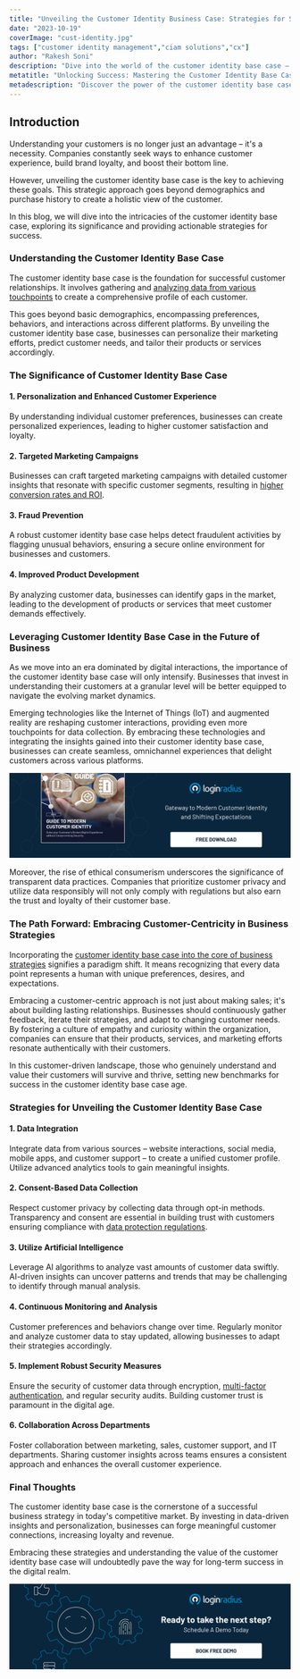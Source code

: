 ```yaml
---
title: "Unveiling the Customer Identity Business Case: Strategies for Success"
date: "2023-10-19"
coverImage: "cust-identity.jpg"
tags: ["customer identity management","ciam solutions","cx"]
author: "Rakesh Soni"
description: "Dive into the world of the customer identity base case – your key to personalized success. Explore strategies for tailored experiences, fraud prevention, and ethical data practices. Stay ahead in the digital era with our expert insights."
metatitle: "Unlocking Success: Mastering the Customer Identity Base Case"
metadescription: "Discover the power of the customer identity base case in modern business. Learn actionable strategies for personalized experiences, targeted marketing, and fraud prevention. Embrace the future of customer-centricity with expert insights."
---
```

## Introduction

Understanding your customers is no longer just an advantage – it's a necessity. Companies constantly seek ways to enhance customer experience, build brand loyalty, and boost their bottom line. 

However, unveiling the customer identity base case is the key to achieving these goals. This strategic approach goes beyond demographics and purchase history to create a holistic view of the customer.

In this blog, we will dive into the intricacies of the customer identity base case, exploring its significance and providing actionable strategies for success.

### Understanding the Customer Identity Base Case

The customer identity base case is the foundation for successful customer relationships. It involves gathering and [analyzing data from various touchpoints](https://www.loginradius.com/blog/growth/omnichannel-customer-experience/) to create a comprehensive profile of each customer.

This goes beyond basic demographics, encompassing preferences, behaviors, and interactions across different platforms. By unveiling the customer identity base case, businesses can personalize their marketing efforts, predict customer needs, and tailor their products or services accordingly.

### The Significance of Customer Identity Base Case

#### 1. Personalization and Enhanced Customer Experience

By understanding individual customer preferences, businesses can create personalized experiences, leading to higher customer satisfaction and loyalty.

#### 2. Targeted Marketing Campaigns

Businesses can craft targeted marketing campaigns with detailed customer insights that resonate with specific customer segments, resulting in [higher conversion rates and ROI](https://www.loginradius.com/resource/how-ciam-increases-roi-for-your-enterprise/).

#### 3. Fraud Prevention

A robust customer identity base case helps detect fraudulent activities by flagging unusual behaviors, ensuring a secure online environment for businesses and customers.

#### 4. Improved Product Development

By analyzing customer data, businesses can identify gaps in the market, leading to the development of products or services that meet customer demands effectively.

### Leveraging Customer Identity Base Case in the Future of Business

As we move into an era dominated by digital interactions, the importance of the customer identity base case will only intensify. Businesses that invest in understanding their customers at a granular level will be better equipped to navigate the evolving market dynamics. 

Emerging technologies like the Internet of Things (IoT) and augmented reality are reshaping customer interactions, providing even more touchpoints for data collection. By embracing these technologies and integrating the insights gained into their customer identity base case, businesses can create seamless, omnichannel experiences that delight customers across various platforms.

[![EB-GD-to-Mod-Cust-ID](EB-gd-mci.png)](https://www.loginradius.com/resource/guide-to-modern-customer-identity/)

Moreover, the rise of ethical consumerism underscores the significance of transparent data practices. Companies that prioritize customer privacy and utilize data responsibly will not only comply with regulations but also earn the trust and loyalty of their customer base.

### The Path Forward: Embracing Customer-Centricity in Business Strategies

Incorporating the [customer identity base case into the core of business strategies](https://www.loginradius.com/blog/growth/identity-at-centre-of-your-customer-strategy/) signifies a paradigm shift. It means recognizing that every data point represents a human with unique preferences, desires, and expectations. 

Embracing a customer-centric approach is not just about making sales; it's about building lasting relationships. Businesses should continuously gather feedback, iterate their strategies, and adapt to changing customer needs. By fostering a culture of empathy and curiosity within the organization, companies can ensure that their products, services, and marketing efforts resonate authentically with their customers. 

In this customer-driven landscape, those who genuinely understand and value their customers will survive and thrive, setting new benchmarks for success in the customer identity base case age.

### Strategies for Unveiling the Customer Identity Base Case

#### 1. Data Integration

Integrate data from various sources – website interactions, social media, mobile apps, and customer support – to create a unified customer profile. Utilize advanced analytics tools to gain meaningful insights.

#### 2. Consent-Based Data Collection

Respect customer privacy by collecting data through opt-in methods. Transparency and consent are essential in building trust with customers ensuring compliance with [data protection regulations](https://www.loginradius.com/blog/identity/consumer-data-privacy-security/).

#### 3. Utilize Artificial Intelligence

Leverage AI algorithms to analyze vast amounts of customer data swiftly. AI-driven insights can uncover patterns and trends that may be challenging to identify through manual analysis.

#### 4. Continuous Monitoring and Analysis

Customer preferences and behaviors change over time. Regularly monitor and analyze customer data to stay updated, allowing businesses to adapt their strategies accordingly.

#### 5. Implement Robust Security Measures

Ensure the security of customer data through encryption, [multi-factor authentication](https://www.loginradius.com/multi-factor-authentication/), and regular security audits. Building customer trust is paramount in the digital age.

#### 6. Collaboration Across Departments

Foster collaboration between marketing, sales, customer support, and IT departments. Sharing customer insights across teams ensures a consistent approach and enhances the overall customer experience.

### Final Thoughts 

The customer identity base case is the cornerstone of a successful business strategy in today's competitive market. By investing in data-driven insights and personalization, businesses can forge meaningful customer connections, increasing loyalty and revenue. 

Embracing these strategies and understanding the value of the customer identity base case will undoubtedly pave the way for long-term success in the digital realm.

[![book-a-demo-loginradius](../../assets/book-a-demo-loginradius.png)](https://www.loginradius.com/contact-us?utm_source=blog&utm_medium=web&utm_campaign=customer-identity-use-case)